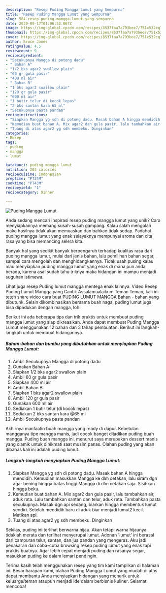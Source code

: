 ```yaml
---
description: "Resep Puding Mangga Lumut yang Sempurna"
title: "Resep Puding Mangga Lumut yang Sempurna"
slug: 584-resep-puding-mangga-lumut-yang-sempurna
date: 2020-09-17T01:06:53.067Z
image: https://img-global.cpcdn.com/recipes/8537faa7a793bee7/751x532cq70/puding-mangga-lumut-foto-resep-utama.jpg
thumbnail: https://img-global.cpcdn.com/recipes/8537faa7a793bee7/751x532cq70/puding-mangga-lumut-foto-resep-utama.jpg
cover: https://img-global.cpcdn.com/recipes/8537faa7a793bee7/751x532cq70/puding-mangga-lumut-foto-resep-utama.jpg
author: Bruce Jones
ratingvalue: 4.5
reviewcount: 9
recipeingredient:
- "Secukupnya Mangga di potong dadu"
- " Bahan A"
- "1/2 bks agar2 swallow plain"
- "60 gr gula pasir"
- "400 ml air"
- " Bahan B"
- "1 bks agar2 swallow plain"
- "120 gr gula pasir"
- "600 ml air"
- "1 butir telur di kocok lepas"
- "2 bks santan kara 65 ml"
- "Secukupnya pasta pandan"
recipeinstructions:
- "Siapkan Mangga yg sdh di potong dadu. Masak bahan A hingga mendidih. Kemudian masukkan Mangga ke dlm cetakan, lalu siram dgn agar bening hingga batas tinggi Mangga di dlm cetakan saja. Sisihkan hingga beku."
- "Kemudian buat bahan A. Mix agar2 dan gula pasir, lalu tambahkan air, aduk rata. Lalu tambahkan santan dan telur, aduk rata. Tambahkan pasta secukupnya. Masak dgn api sedang, biarkan hingga membentuk lumut sendiri. Setelah mendidih baru di aduk biar menjadi lumut2 kecil. Matikan api."
- "Tuang di atas agar2 yg sdh membeku. Dinginkan"
categories:
- Resep
tags:
- puding
- mangga
- lumut

katakunci: puding mangga lumut 
nutrition: 203 calories
recipecuisine: Indonesian
preptime: "PT34M"
cooktime: "PT43M"
recipeyield: "1"
recipecategory: Dinner

---
```



![Puding Mangga Lumut](https://img-global.cpcdn.com/recipes/8537faa7a793bee7/751x532cq70/puding-mangga-lumut-foto-resep-utama.jpg)

Anda sedang mencari inspirasi resep puding mangga lumut yang unik? Cara menyiapkannya memang susah-susah gampang. Kalau salah mengolah maka hasilnya tidak akan memuaskan dan bahkan tidak sedap. Padahal puding mangga lumut yang enak selayaknya mempunyai aroma dan cita rasa yang bisa memancing selera kita.

Banyak hal yang sedikit banyak berpengaruh terhadap kualitas rasa dari puding mangga lumut, mulai dari jenis bahan, lalu pemilihan bahan segar, sampai cara mengolah dan menghidangkannya. Tidak usah pusing kalau mau menyiapkan puding mangga lumut yang enak di mana pun anda berada, karena asal sudah tahu triknya maka hidangan ini mampu menjadi suguhan istimewa.

Lihat juga resep Puding lumut mangga mentega enak lainnya. Video Resep Puding Lumut Mangga yang Cantik Assalamualaikum Teman Teman, kali ini teteh share video cara buat PUDING LUMUT MANGGA Bahan - bahan yang dibutuhk. Selain dikombinasikan bersama buah naga, puding lumut juga bisa dipadukan dengan mangga, loh.


Berikut ini ada beberapa tips dan trik praktis untuk membuat puding mangga lumut yang siap dikreasikan. Anda dapat membuat Puding Mangga Lumut menggunakan 12 bahan dan 3 tahap pembuatan. Berikut ini langkah-langkah untuk membuat hidangannya.

<!--inarticleads1-->

##### Bahan-bahan dan bumbu yang dibutuhkan untuk menyiapkan Puding Mangga Lumut:

1. Ambil Secukupnya Mangga di potong dadu
1. Gunakan  Bahan A:
1. Siapkan 1/2 bks agar2 swallow plain
1. Ambil 60 gr gula pasir
1. Siapkan 400 ml air
1. Ambil  Bahan B:
1. Siapkan 1 bks agar2 swallow plain
1. Ambil 120 gr gula pasir
1. Gunakan 600 ml air
1. Sediakan 1 butir telur (di kocok lepas)
1. Sediakan 2 bks santan kara @65 ml
1. Ambil Secukupnya pasta pandan


Akhirnya manfaatin buah mangga yang ready di dapur. Kebetulan mangganya tipe mangga manis, jadi cocok banget dijadikan puding buah mangga. Puding buah mangga ini, menurut saya merupakan dessert manis yang ciamik untuk dinikmati saat musim panas. Olahan puding yang akan dibahas kali ini adalah puding lumut. 

<!--inarticleads2-->

##### Langkah-langkah menyiapkan Puding Mangga Lumut:

1. Siapkan Mangga yg sdh di potong dadu. Masak bahan A hingga mendidih. Kemudian masukkan Mangga ke dlm cetakan, lalu siram dgn agar bening hingga batas tinggi Mangga di dlm cetakan saja. Sisihkan hingga beku.
1. Kemudian buat bahan A. Mix agar2 dan gula pasir, lalu tambahkan air, aduk rata. Lalu tambahkan santan dan telur, aduk rata. Tambahkan pasta secukupnya. Masak dgn api sedang, biarkan hingga membentuk lumut sendiri. Setelah mendidih baru di aduk biar menjadi lumut2 kecil. Matikan api.
1. Tuang di atas agar2 yg sdh membeku. Dinginkan


Sekilas, puding ini terlihat berwarna hijau. Akan tetapi warna hijaunya tidaklah merata dan terlihat menyerupai lumut. Adonan &#39;lumut&#39; ini berasal dari campuran telur, santan, dan jus pandan yang mengeras. Aku jadi penasaran dan coba-coba browsing resep puding lumut yang enak tapi praktis buatnya. Agar lebih cepat menjadi puding dan rasanya segar, masukkan puding ke dalam lemari pendingin. 

Terima kasih telah menggunakan resep yang tim kami tampilkan di halaman ini. Besar harapan kami, olahan Puding Mangga Lumut yang mudah di atas dapat membantu Anda menyiapkan hidangan yang menarik untuk keluarga/teman ataupun menjadi ide dalam berbisnis kuliner. Selamat mencoba!
